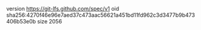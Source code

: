 version https://git-lfs.github.com/spec/v1
oid sha256:4270f46e96e7aed37c473aac56621a451bd11fd962c3d3477b9b473406b53e0b
size 2056
